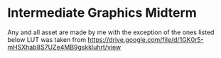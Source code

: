 # Intermediate Graphics Midterm
 

 Any and all asset are made by me with the exception of the ones listed below
LUT was taken from https://drive.google.com/file/d/1GK0r5-mHSXhab8S7UZe4MB9gskkluhrt/view